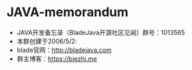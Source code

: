 # JAVA-memorandum
+ JAVA开发备忘录（BladeJava开源社区见闻）群号：1013565
+ 本群创建于2006/5/2:  
+ blade官网：http://bladejava.com  
+ 群主博客：https://biezhi.me 
